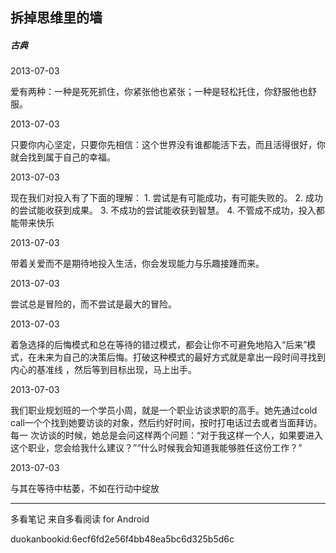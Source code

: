## 拆掉思维里的墙

##### 古典

  

2013-07-03

爱有两种：一种是死死抓住，你紧张他也紧张；一种是轻松托住，你舒服他也舒服。

  

2013-07-03

只要你内心坚定，只要你先相信：这个世界没有谁都能活下去，而且活得很好，你就会找到属于自己的幸福。

  

2013-07-03

现在我们对投入有了下面的理解： 1\. 尝试是有可能成功，有可能失败的。 2\. 成功的尝试能收获到成果。 3\. 不成功的尝试能收获到智慧。 4\.
不管成不成功，投入都能带来快乐

  

2013-07-03

带着关爱而不是期待地投入生活，你会发现能力与乐趣接踵而来。

  

2013-07-03

尝试总是冒险的，而不尝试是最大的冒险。

  

2013-07-03

着急选择的后悔模式和总在等待的错过模式，都会让你不可避免地陷入“后来”模式，在未来为自己的决策后悔。打破这种模式的最好方式就是拿出一段时间寻找到内心的基准线
，然后等到目标出现，马上出手。

  

2013-07-03

我们职业规划班的一个学员小周，就是一个职业访谈求职的高手。她先通过cold call一个个找到她要访谈的对象，然后约好时间，按时打电话过去或者当面拜访。每一
次访谈的时候，她总是会问这样两个问题：“对于我这样一个人，如果要进入这个职业，您会给我什么建议？”“什么时候我会知道我能够胜任这份工作？”

  

2013-07-03

与其在等待中枯萎，不如在行动中绽放

* * *

多看笔记 来自多看阅读 for Android

duokanbookid:6ecf6fd2e56f4bb48ea5bc6d325b5d6c

